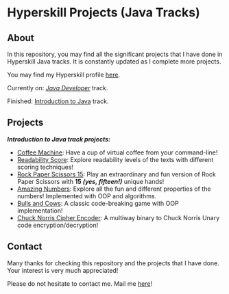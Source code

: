 # Hyperskill Projects (Java Tracks)

## About

In this repository, you may find all the significant projects that I have done in Hyperskill Java tracks.
It is constantly updated as I complete more projects.

You may find my Hyperskill profile <a href="https://hyperskill.org/profile/531649835">here</a>.

Currently on: <a href="https://hyperskill.org/tracks/17">*Java Developer*</a> track.

Finished: <a href="https://hyperskill.org/tracks/8">Introduction to Java</a> track.

## Projects

<b><i>Introduction to Java track projects:</i></b>
- <a href="https://github.com/sinemeister/hyperskill-java-projects/tree/main/coffee-machine">Coffee Machine</a>: Have a cup of virtual coffee from your command-line!
- <a href="https://github.com/sinemeister/hyperskill-java-projects/tree/main/readability-score">Readability Score</a>: Explore readability levels of the texts with different scoring techniques!
- <a href="https://github.com/sinemeister/hyperskill-java-projects/tree/main/rock-paper-scissors">Rock Paper Scissors 15</a>: Play an extraordinary and fun version of Rock Paper Scissors with **15 <i>(yes, fifteen!)</i>** unique hands!
- <a href="https://github.com/sinemeister/hyperskill-java-projects/tree/main/amazing-numbers">Amazing Numbers</a>: Explore all the fun and different properties of the numbers! Implemented with OOP and algorithms.
- <a href="https://github.com/sinemeister/hyperskill-java-projects/tree/main/bulls-and-cows">Bulls and Cows</a>: A classic code-breaking game with OOP implementation!
- <a href="https://github.com/sinemeister/hyperskill-java-projects/tree/main/chuck-norris-cipher-encoder">Chuck Norris Cipher Encoder</a>: A multiway binary to Chuck Norris Unary code encryption/decryption!

## Contact

Many thanks for checking this repository and the projects that I have done. Your interest is very
much appreciated!

Please do not hesitate to contact me. Mail me <a href="mailto:leventpolat408@gmail.com">here</a>!